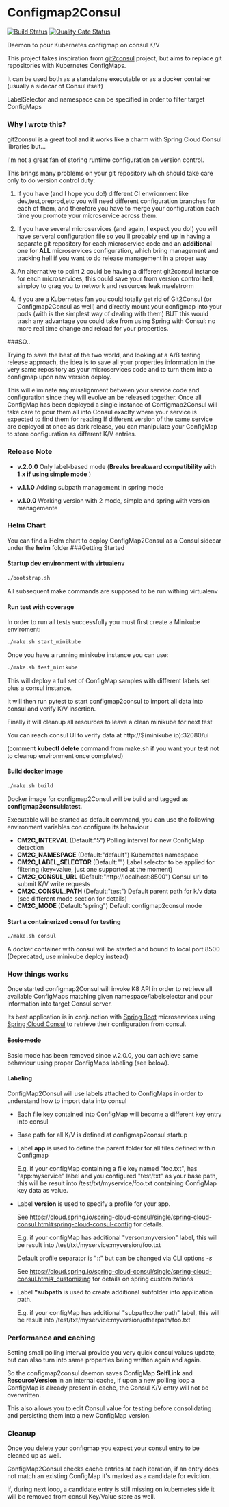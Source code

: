 Configmap2Consul
===================

[![Build Status](https://travis-ci.org/aroundthecode/configmap2consul.svg?branch=develop)](https://travis-ci.org/aroundthecode/configmap2consul)
[![Quality Gate Status](https://sonarcloud.io/api/project_badges/measure?project=aroundthecode_configmap2consul&metric=alert_status)](https://sonarcloud.io/dashboard?id=aroundthecode_configmap2consul)


Daemon to pour Kubernetes configmap on consul K/V

This project takes inspiration from [git2consul](https://github.com/breser/git2consul) project, but aims to replace git repositories with Kubernetes ConfigMaps.

It can be used both as a standalone executable or as a docker container (usually a sidecar of Consul itself)

LabelSelector and namespace can be specified in order to filter target ConfigMaps

### Why I wrote this?
git2consul is a great tool and it works like a charm with Spring Cloud Consul libraries but...

I'm not a great fan of storing runtime configuration on version control. 

This brings many problems on your git repository which should take care only to do version control duty:

1) If you have (and I hope you do!) different CI envrionment like dev,test,preprod,etc you will need different configuration branches for each of them, and therefore you have to merge your configuration each time you promote your microservice across them.

2) If you have several microservices (and again, I expect you do!) you will have serveral configuration file so you'll probably end up in having a separate git repository for each microservice code and an **additional** one for **ALL** microservices configuration, which bring management and tracking hell if you want to do release management in a proper way

3) An alternative to point 2 could be having a different git2consul instance for each microservices, this could save your from version control hell, simploy to grag you to network and resources leak maelstrorm

4) If you are a Kubernetes fan you could totally get rid of Git2Consul (or Configmap2Consul as well) and directly mount your configmap into your pods (with is the simplest way of dealing with them) BUT this would trash any advantage you could take from using Spring with Consul: no more real time change and reload for your properties.

###SO..

Trying to save the best of the two world, and looking at a A/B testing release approach, the idea is to save all your properties information in the very same repository as your microservices code and to turn them into a configmap upon new version deploy.

This will eliminate any misalignment between your service code and configuration since they will evolve an be released together.
Once all ConfigMap has been deployed a single instance of Configmap2Consul will take care to pour them all into Consul exaclty where your service is expected to find them for reading
If different version of the same service are deployed at once as dark release, you can manipulate your ConfigMap to store configuration as different K/V entries.

### Release Note

* **v.2.0.0** Only label-based mode (**Breaks breakward compatibility with 1.x if using simple mode** ) 

* **v.1.1.0** Adding subpath management in spring mode

* **v.1.0.0** Working version with 2 mode, simple and spring with version managemente

### Helm Chart
You can find a Helm chart to deploy ConfigMap2Consul as a Consul sidecar under the **helm** folder
###Getting Started

#### Startup dev environment with virtualenv
```bash
./bootstrap.sh
```
All subsequent make commands are supposed to be run withing virtualenv

#### Run test with coverage

In order to run all tests successfully you must first create a Minikube enviroment:

```bash
./make.sh start_minikube
```

Once you have a running minikube instance you can use:

```bash
./make.sh test_minikube
```

This will deploy a full set of ConfigMap samples with different labels set plus a consul instance.

It will then run pytest to start configmap2consul to import all data into consul and verify K/V insertion.

Finally it will cleanup all resources to leave a clean minikube for next test

You can reach consul UI to verify data at http://$(minikube ip):32080/ui

(comment **kubectl delete** command from make.sh if you want your test not to cleanup environment once completed)


#### Build docker image

```bash
./make.sh build
```

Docker image for configmap2Consul will be build and tagged as **configmap2consul:latest**.

Executable will be started as default command, you can use the following environment variables con configure its behaviour 

* **CM2C_INTERVAL** (Default:"5") Polling interval for new ConfigMap detection
* **CM2C_NAMESPACE** (Default:"default") Kubernetes namespace
* **CM2C_LABEL_SELECTOR** (Default:"") Label selector to be applied for filtering (key=value, just one supported at the moment)
* **CM2C_CONSUL_URL** (Default:"http://localhost:8500") Consul url to submit K/V write requests
* **CM2C_CONSUL_PATH** (Default:"test") Default parent path for k/v data (see different mode section for details)
* **CM2C_MODE** (Default:"spring") Default configmap2consul mode

#### Start a containerized consul for testing

```bash
./make.sh consul
```
A docker container with consul will be started and bound to local port 8500
(Deprecated, use minikube deploy instead)


### How things works
Once started configmap2Consul will invoke K8 API in order to retrieve all available ConfigMaps matching given namespace/labelselector and pour information into target Consul server. 

Its best application is in conjunction with [Spring Boot](https://spring.io/projects/spring-boot) microservices using [Spring Cloud Consul](https://spring.io/projects/spring-cloud-consul) to retrieve their configuration from consul.


#### ~~Basic mode~~

Basic mode has been removed since v.2.0.0, you can achieve same behaviour using proper ConfigMaps labeling (see below).

#### Labeling

ConfigMap2Consul will use labels attached to ConfigMaps in order to understand how to import data into consul

* Each file key contained into ConfigMap will become a different key entry into consul

* Base path for all K/V is defined at configmap2consul startup

* Label **app** is used to define the parent folder for all files defined within Configmap 

  E.g. if your configMap containing a file key named "foo.txt", has "app:myservice" label and you configured "test/txt" as your base path, this will be result into /test/txt/myservice/foo.txt containing ConfigMap key data as value.

* Label **version** is used to specify a profile for your app. 
  
  See https://cloud.spring.io/spring-cloud-consul/single/spring-cloud-consul.html#spring-cloud-consul-config for details.
  
  E.g. if your configMap has additional "verson:myversion" label, this will be result into /test/txt/myservice:myversion/foo.txt

  Default profile separator is "::" but can be changed via CLI options *-s* 

  See https://cloud.spring.io/spring-cloud-consul/single/spring-cloud-consul.html#_customizing for details on spring customizations

* Label **"subpath** is used to create additional subfolder into application path.

  E.g. if your configMap has additional "subpath:otherpath" label, this will be result into /test/txt/myservice:myversion/otherpath/foo.txt
    

### Performance and caching
Setting small polling interval provide you very quick consul values update, but can also turn into same properties being written again and again.

So the configmap2consul daemon saves ConfigMap **SelfLink** and **ResourceVersion** in an internal cache, if upon a new polling loop a ConfigMap is already present in cache, the Consul K/V entry will not be overwritten.

This also allows you to edit Consul value for testing before consolidating and persisting them into a new ConfigMap version.

### Cleanup
Once you delete your configmap you expect your consul entry to be cleaned up as well.

ConfigMap2Consul checks cache entries at each iteration, if an entry does not match an existing ConfigMap it's marked as a candidate for eviction. 

If, during next loop, a candidate entry is still missing on kubernetes side it will be removed from consul Key/Value store as well. 
